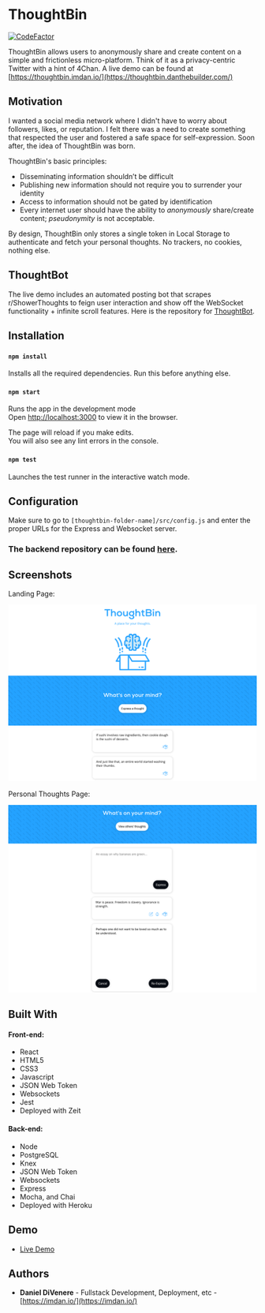 # ThoughtBin

[![CodeFactor](https://www.codefactor.io/repository/github/dannydi12/thoughtbin-client/badge)](https://www.codefactor.io/repository/github/dannydi12/thoughtbin-client)

ThoughtBin allows users to anonymously share and create content on a simple and frictionless micro-platform. Think of it as a privacy-centric Twitter with a hint of 4Chan. A live demo can be found at [https://thoughtbin.imdan.io/](https://thoughtbin.danthebuilder.com/)

## Motivation

I wanted a social media network where I didn't have to worry about followers, likes, or reputation. I felt there was a need to create something that respected the user and fostered a safe space for self-expression. Soon after, the idea of ThoughtBin was born. 

ThoughtBin's basic principles:

* Disseminating information shouldn’t be difficult
* Publishing new information should not require you to surrender your identity
* Access to information should not be gated by identification
* Every internet user should have the ability to *anonymously* share/create content; *pseudonymity* is not acceptable.

By design, ThoughtBin only stores a single token in Local Storage to authenticate and fetch your personal thoughts. No trackers, no cookies, nothing else.

## ThoughtBot

The live demo includes an automated posting bot that scrapes r/ShowerThoughts to feign user interaction and show off the WebSocket functionality + infinite scroll features. Here is the repository for [ThoughtBot](https://github.com/dannydi12/thoughtbin-bot).

## Installation

#### `npm install`

Installs all the required dependencies. Run this before anything else.

#### `npm start`

Runs the app in the development mode  
Open  [http://localhost:3000](http://localhost:3000/)  to view it in the browser.

The page will reload if you make edits.  
You will also see any lint errors in the console.

#### `npm test`

Launches the test runner in the interactive watch mode.  

## Configuration

Make sure to go to `[thoughtbin-folder-name]/src/config.js` and enter the proper URLs for the Express and Websocket server. 

### **The backend repository can be found [here](https://github.com/dannydi12/thoughtbin-server).**

## Screenshots
Landing Page:

![landing page](screens/main-page.png)

Personal Thoughts Page:

![user page](screens/user-page.png)

## Built With

#### Front-end:

* React
* HTML5
* CSS3
* Javascript
* JSON Web Token
* Websockets
* Jest
* Deployed with Zeit

#### Back-end:

* Node
* PostgreSQL
* Knex
* JSON Web Token
* Websockets
* Express
* Mocha, and Chai
* Deployed with Heroku

## Demo

- [Live Demo](https://thoughtbin.imdan.io/)

## Authors

* **Daniel DiVenere** - Fullstack Development, Deployment, etc - [https://imdan.io/](https://imdan.io/)
